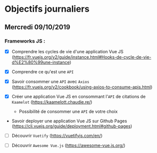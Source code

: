 # Objectifs journaliers

## Mercredi 09/10/2019

### Frameworks JS :

- [x] Comprendre les cycles de vie d'une application Vue JS
      (https://fr.vuejs.org/v2/guide/instance.html#Hooks-de-cycle-de-vie-d%E2%80%99une-instance)

- [x] Comprendre ce qu'est une `API`

- [x] Savoir consommer une `API` avec `Axios`
      (https://fr.vuejs.org/v2/cookbook/using-axios-to-consume-apis.html)

- [x] Créer une application Vue JS en consommant l'`API` de citations de
      `Kaamelot` (https://kaamelott.chaudie.re/)

  - Possibilité de consommer une `API` de votre choix

- Savoir deployer une application Vue JS sur Github Pages
  (https://cli.vuejs.org/guide/deployment.html#github-pages)

- [ ] Découvrir `Vuetify` (https://vuetifyjs.com/en/)

- [ ] Découvrir `Awesome Vue.js` (https://awesome-vue.js.org/)
